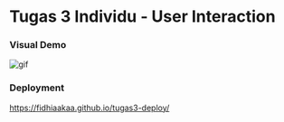# Tugas 3 Individu - User Interaction

### Visual Demo
![gif](https://github.com/cg2021d/tugas-1-fidhiaakaa/blob/e3e8c9d590d13645e688c111129c46b2d4bdb70f/Tugas%203%20-%20User%20Interaction/giphy.gif)

### Deployment
https://fidhiaakaa.github.io/tugas3-deploy/

